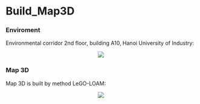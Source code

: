 # Build_Map3D
<h3>Enviroment</h3>
<p>Environmental corridor 2nd floor, building A10, Hanoi University of Industry: </p>
<p align="center">
  <img src="https://github.com/ductu8401/Build_Map3D/assets/119555693/29afcbfc-2346-4a87-b9e4-eaf6c02ec8cb" />
</p>
<h3>Map 3D</h3>
<p>Map 3D is built by method LeGO-LOAM:</p>
<p align="center">
  <img src="https://github.com/ductu8401/Build_Map3D/assets/119555693/e34dd076-8d92-477e-862c-ca8e6a6222b6" />
</p>


